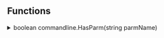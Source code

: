 ## Functions
<details>
  <summary>boolean commandline.HasParm(string parmName)</summary>

  Returns `true` if the parm is present in the launch arguments, false otherwise.
  ```lua
  local bAllowLocalConnection = commandline.HasParm("-allowlocalhttp")
  ```
</details>
